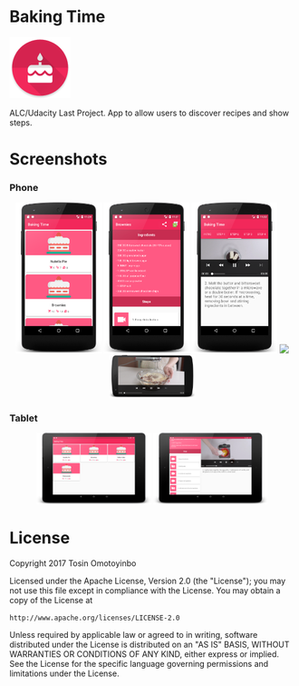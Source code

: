 # Baking Time
[![Baking Time](https://github.com/twisstosin/UdacityBakingAndroid/blob/master/app/src/main/res/mipmap-hdpi/ic_launcher.png)](https://github.com/twisstosin/UdacityBakingAndroid)

ALC/Udacity Last Project.
App to allow users to discover recipes and show steps.
# Screenshots

### Phone
<div align="center" markdown="1">

<img src="https://github.com/twisstosin/UdacityBakingAndroid/blob/master/screenshots/mobile_one.png" width="30%"/>
<img src="https://github.com/twisstosin/UdacityBakingAndroid/blob/master/screenshots/mobile_two.png" width="30%"/>
<img src="https://github.com/twisstosin/UdacityBakingAndroid/blob/master/screenshots/mobile_three.png" width="30%"/>
<img src="https://github.com/twisstosin/UdacityBakingAndroid/blob/master/screenshots/mobile_rotated_one.png" width="30%"/>
<img src="https://github.com/twisstosin/UdacityBakingAndroid/blob/master/screenshots/mobile_rotated_two.png" width="30%"/>
</div>

### Tablet
<div align="center" markdown="1">

<img src="https://github.com/twisstosin/UdacityBakingAndroid/blob/master/screenshots/tab_one.png" width="40%"/>
<img src="https://github.com/twisstosin/UdacityBakingAndroid/blob/master/screenshots/tab_two.png" width="40%"/>
</div>


# License

Copyright 2017 Tosin Omotoyinbo

Licensed under the Apache License, Version 2.0 (the "License");
you may not use this file except in compliance with the License.
You may obtain a copy of the License at

    http://www.apache.org/licenses/LICENSE-2.0

Unless required by applicable law or agreed to in writing, software
distributed under the License is distributed on an "AS IS" BASIS,
WITHOUT WARRANTIES OR CONDITIONS OF ANY KIND, either express or implied.
See the License for the specific language governing permissions and
limitations under the License.